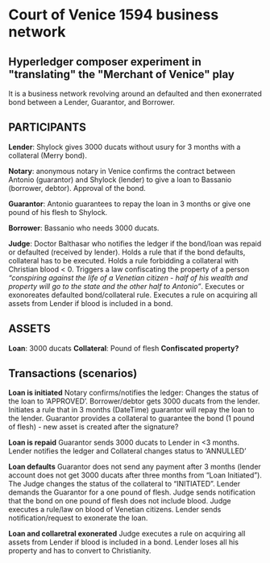 # Court of Venice 1594 business network

## Hyperledger composer experiment in "translating" the "Merchant of Venice" play

It is a business network revolving around an defaulted and then exonerrated bond between a Lender, Guarantor, and Borrower.

## PARTICIPANTS

**Lender**: Shylock gives 3000 ducats without usury for 3 months with a collateral (Merry bond).

**Notary**: anonymous notary in Venice confirms the contract between Antonio (guarantor) and Shylock (lender) to give a loan to Bassanio (borrower, debtor). Approval of the bond.

**Guarantor**: Antonio guarantees to repay the loan in 3 months or give one pound of his flesh to Shylock.

**Borrower**: Bassanio who needs 3000 ducats.

**Judge**: Doctor Balthasar who notifies the ledger if the bond/loan was repaid or defaulted (received by lender).
Holds a rule that if the bond defaults, collateral has to be executed.
Holds a rule forbidding a collateral with Christian blood < 0.
Triggers a law confiscating the property of a person *“conspiring against the life of a Venetian citizen - half of his wealth and property will go to the state and the other half to Antonio”*.
Executes or exonoreates defaulted bond/collateral rule.
Executes a rule on acquiring all assets from Lender if blood is included in a bond.

## ASSETS

**Loan**: 3000 ducats
**Collateral**: Pound of flesh
**Confiscated property?**

## Transactions (scenarios)

**Loan is initiated**
Notary confirms/notifies the ledger:
Changes the status of the loan to ‘APPROVED’.
Borrower/debtor gets 3000 ducats from the lender.
Initiates a rule that in 3 months (DateTime) guarantor will repay the loan to the lender.
Guarantor provides a collateral to guarantee the bond (1 pound of flesh) - new asset is created after the signature?

**Loan is repaid**
Guarantor sends 3000 ducats to Lender in <3 months.
Lender notifies the ledger and Collateral changes status to ‘ANNULLED’

**Loan defaults**
Guarantor does not send any payment after 3 months (lender account does not get 3000 ducats after three months from “Loan Initiated”).
The Judge changes the status of the collateral to “INITIATED”.
Lender demands the Guarantor for a one pound of flesh.
Judge sends notification that the bond on one pound of flesh does not include blood. Judge executes a rule/law on blood of Venetian citizens.
Lender sends notification/request to exonerate the loan.

**Loan and collaretral exonerated**
Judge executes a rule on acquiring all assets from Lender if blood is included in a bond. Lender loses all his property and has to convert to Christianity.
